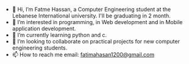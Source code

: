 - 👋 Hi, I’m Fatme Hassan, a Computer Engineering student at the Lebanese International university. I'll be graduating in 2 month.
- 👀 I’m interested in programming, in Web development and in Mobile application development.
- 🌱 I’m currently learning python and c.
- 💞️ I’m looking to collaborate on practical projects for new computer engineering students.
- 📫 How to reach me email: fatimahasan1200@gmail.com 

<!---
Fatima765/Fatima765 is a ✨ special ✨ repository because its `README.md` (this file) appears on your GitHub profile.
You can click the Preview link to take a look at your changes.
--->
